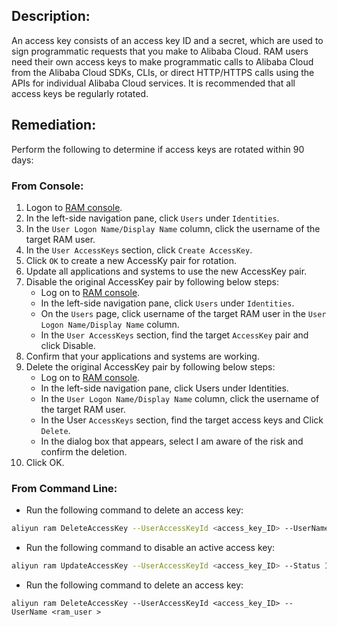 ## Description:

An access key consists of an access key ID and a secret, which are used to sign programmatic requests that you make to Alibaba Cloud. RAM users need their own access keys to make programmatic calls to Alibaba Cloud from the Alibaba Cloud SDKs, CLIs, or direct HTTP/HTTPS calls using the APIs for individual Alibaba Cloud services. It is recommended that all access keys be regularly rotated.

## Remediation:

Perform the following to determine if access keys are rotated within 90 days:

### From Console:

1. Logon to [RAM console](https://ram.console.aliyun.com/overview).
2. In the left-side navigation pane, click `Users` under `Identities`.
3. In the `User Logon Name/Display Name` column, click the username of the target RAM user.
4. In the `User AccessKeys` section, click `Create AccessKey`.
5. Click `OK` to create a new AccessKy pair for rotation.
6. Update all applications and systems to use the new AccessKey pair.
7. Disable the original AccessKey pair by following below steps:
   - Log on to [RAM console](https://ram.console.aliyun.com/overview).
   - In the left-side navigation pane, click `Users` under `Identities`.
   - On the `Users` page, click username of the target RAM user in the `User Logon Name/Display Name` column.
   - In the `User AccessKeys` section, find the target `AccessKey` pair and click Disable.
8. Confirm that your applications and systems are working.
9. Delete the original AccessKey pair by following below steps:
   - Log on to [RAM console](https://ram.console.aliyun.com/overview).
   - In the left-side navigation pane, click Users under Identities.
   - In the `User Logon Name/Display Name` column, click the username of the target RAM user.
   - In the User `AccessKeys` section, find the target access keys and Click `Delete`.
   - In the dialog box that appears, select I am aware of the risk and confirm the deletion.
10. Click OK.

### From Command Line:

-  Run the following command to delete an access key:
```bash
aliyun ram DeleteAccessKey --UserAccessKeyId <access_key_ID> --UserName <ram_user >
```
-  Run the following command to disable an active access key:
```bash
aliyun ram UpdateAccessKey --UserAccessKeyId <access_key_ID> --Status Inactive --UserName <ram_user>
```
- Run the following command to delete an access key:
```
aliyun ram DeleteAccessKey --UserAccessKeyId <access_key_ID> --UserName <ram_user >
```